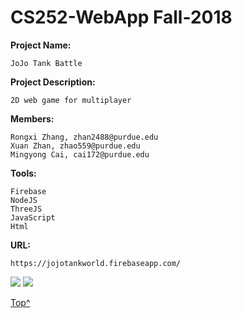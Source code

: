 # CS252-WebApp Fall-2018

__Project Name:__
    
    JoJo Tank Battle

__Project Description:__
    
    2D web game for multiplayer

__Members:__

    Rongxi Zhang, zhan2488@purdue.edu
    Xuan Zhan, zhao559@purdue.edu
    Mingyong Cai, cai172@purdue.edu

__Tools:__
    
    Firebase
    NodeJS
    ThreeJS
    JavaScript
    Html
    
__URL:__

    https://jojotankworld.firebaseapp.com/

![][jojo_img]
![][jojo_villains]

[Top^](#readme)

[jojo_img]:https://github.com/Cktksk/MyCache/blob/master/ImageLogos/jojos.jpg
[jojo_villains]:https://github.com/Cktksk/MyCache/blob/master/ImageLogos/jojo_villains.jpg
